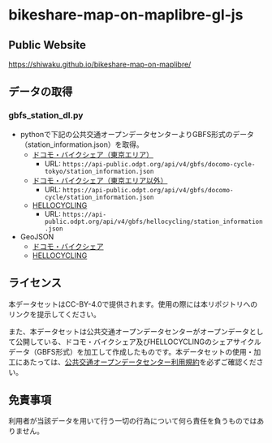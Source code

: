 # bikeshare-map-on-maplibre-gl-js
## Public Website
https://shiwaku.github.io/bikeshare-map-on-maplibre/

## データの取得
### gbfs_station_dl.py
- pythonで下記の公共交通オープンデータセンターよりGBFS形式のデータ（station_information.json）を取得。  
  - [ドコモ・バイクシェア（東京エリア）](https://ckan.odpt.org/dataset/c_bikeshare_gbfs-d-bikeshare/resource/f114f7d1-11c8-4f03-98e1-2a6d2fd53e2e)
    - URL: `https://api-public.odpt.org/api/v4/gbfs/docomo-cycle-tokyo/station_information.json`  
  - [ドコモ・バイクシェア（東京エリア以外）](https://ckan.odpt.org/dataset/c_bikeshare_gbfs-d-nationwide-bikeshare/resource/addf55c2-d764-4d2c-9a89-f2a610663953)
    - URL: `https://api-public.odpt.org/api/v4/gbfs/docomo-cycle/station_information.json`  
  - [HELLOCYCLING](https://ckan.odpt.org/dataset/c_bikeshare_gbfs-openstreet/resource/d45e9650-b243-4f5a-bda6-c2b0cb61e8a3)
    - URL: `https://api-public.odpt.org/api/v4/gbfs/hellocycling/station_information.json`
- GeoJSON
  - [ドコモ・バイクシェア](https://github.com/shiwaku/bikeshare-map-on-maplibre/blob/main/data/docomo_cycle_station_20241013.geojson)
  - [HELLOCYCLING](https://github.com/shiwaku/bikeshare-map-on-maplibre/blob/main/data/hellocycling_station_20241013.geojson)

## ライセンス
本データセットはCC-BY-4.0で提供されます。使用の際には本リポジトリへのリンクを提示してください。

また、本データセットは公共交通オープンデータセンターがオープンデータとして公開している、ドコモ・バイクシェア及びHELLOCYCLINGのシェアサイクルデータ（GBFS形式）を加工して作成したものです。本データセットの使用・加工にあたっては、[公共交通オープンデータセンター利用規約](https://developer.odpt.org/terms/center_use_rules.html)を必ずご確認ください。

## 免責事項
利用者が当該データを用いて行う一切の行為について何ら責任を負うものではありません。
